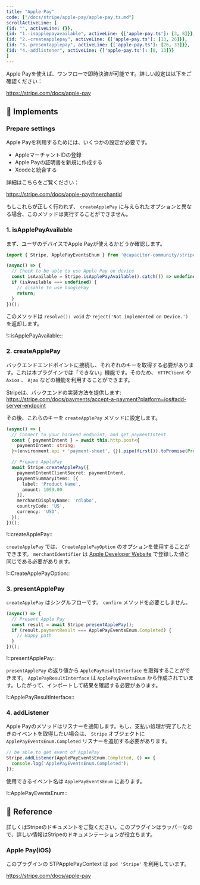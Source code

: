 ```yaml
---
title: "Apple Pay"
code: ["/docs/stripe/apple-pay/apple-pay.ts.md"]
scrollActiveLine: [
{id: "", activeLine: {}},
{id: "1.-isapplepayavailable", activeLine: {['apple-pay.ts']: [3, 8]}},
{id: "2.-createapplepay", activeLine: {['apple-pay.ts']: [13, 26]}},
{id: "3.-presentapplepay", activeLine: {['apple-pay.ts']: [26, 33]}},
{id: "4.-addlistener", activeLine: {['apple-pay.ts']: [8, 13]}}
]
---
```



Apple Payを使えば、ワンフローで即時決済が可能です。詳しい設定は以下をご確認ください：

https://stripe.com/docs/apple-pay

## 🐾 Implements
### Prepare settings
Apple Payを利用するためには、いくつかの設定が必要です。

- AppleマーチャントIDの登録
- Apple Payの証明書を新規に作成する
- Xcodeと統合する

詳細はこちらをご覧ください：

https://stripe.com/docs/apple-pay#merchantid

もしこれらが正しく行われず、 `createApplePay` に与えられたオプションと異なる場合、このメソッドは実行することができません。

### 1. isApplePayAvailable
まず、ユーザのデバイスでApple Payが使えるかどうか確認します。

```ts
import { Stripe, ApplePayEventsEnum } from '@capacitor-community/stripe';

(async() => {
  // Check to be able to use Apple Pay on device
  const isAvailable = Stripe.isApplePayAvailable().catch(() => undefined);
  if (isAvailable === undefined) {
    // disable to use GooglePay
    return;
  }
})();
```

このメソッドは `resolve(): void` か `reject('Not implemented on Device.')` を返却します。

!::isApplePayAvailable::


### 2. createApplePay

バックエンドエンドポイントに接続し、それぞれのキーを取得する必要があります。これは本プラグインでは「できない」機能です。そのため、 `HTTPClient` や `Axios` 、 `Ajax` などの機能を利用することができます。

Stripeは、バックエンドの実装方法を提供します:
https://stripe.com/docs/payments/accept-a-payment?platform=ios#add-server-endpoint

その後、これらのキーを `createApplePay` メソッドに設定します。

```ts
(async() => {
  // Connect to your backend endpoint, and get paymentIntent.
  const { paymentIntent } = await this.http.post<{
    paymentIntent: string;
  }>(environment.api + 'payment-sheet', {}).pipe(first()).toPromise(Promise);

  // Prepare ApplePay
  await Stripe.createApplePay({
    paymentIntentClientSecret: paymentIntent,
    paymentSummaryItems: [{
      label: 'Product Name',
      amount: 1099.00
    }],
    merchantDisplayName: 'rdlabo',
    countryCode: 'US',
    currency: 'USD',
  });
})();
```

!::createApplePay::


`createApplePay` では、 `CreateApplePayOption` のオプションを使用することができます。 `merchantIdentifier` は [Apple Developer Website](https://developer.apple.com/account/resources/identifiers/add/merchant) で登録した値と同じである必要があります。

!::CreateApplePayOption::

### 3. presentApplePay

`createApplePay` はシングルフローです。 `confirm` メソッドを必要としません。

```ts
(async() => {
  // Present Apple Pay
  const result = await Stripe.presentApplePay();
  if (result.paymentResult === ApplePayEventsEnum.Completed) {
    // Happy path
  }
})();
```

!::presentApplePay::

`presentApplePay` の返り値から `ApplePayResultInterface` を取得することができます。
`ApplePayResultInterface` は `ApplePayEventsEnum` から作成されています。したがって、インポートして結果を確認する必要があります。

!::ApplePayResultInterface::

### 4. addListener

Apple Payのメソッドはリスナーを通知します。もし、支払い処理が完了したときのイベントを取得したい場合は、 `Stripe` オブジェクトに `ApplePayEventsEnum.Completed` リスナーを追加する必要があります。

```ts
// be able to get event of ApplePay
Stripe.addListener(ApplePayEventsEnum.Completed, () => {
  console.log('ApplePayEventsEnum.Completed');
});
```

使用できるイベント名は `ApplePayEventsEnum` にあります。

!::ApplePayEventsEnum::


## 📖 Reference
詳しくはStripeのドキュメントをご覧ください。このプラグインはラッパーなので、詳しい情報はStripeのドキュメンテーションが役立ちます。

### Apple Pay(iOS)
このプラグインの STPApplePayContext は `pod 'Stripe'` を利用しています。

https://stripe.com/docs/apple-pay
